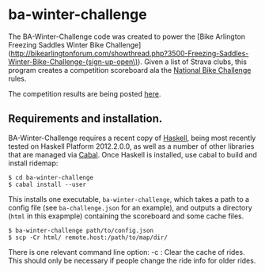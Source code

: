 # ba-winter-challenge

The BA-Winter-Challenge code was created to power the 
[Bike Arlington Freezing Saddles Winter Bike Challenge](http://bikearlingtonforum.com/showthread.php?3500-Freezing-Saddles-Winter-Bike-Challenge-(sign-up-open\)).
Given a list of Strava clubs, this program creates a competition scoreboard ala the [National Bike Challenge](http://nationalbikechallenge.org/) rules.

The competition results are being posted [here](http://www.cs.umd.edu/~ronwalf/2013/freezing-saddles/).

## Requirements and installation.
BA-Winter-Challenge requires a recent copy of [Haskell](http://hackage.haskell.org/platform/), being most recently tested on Haskell Platform 2012.2.0.0, as well as a number of other libraries that are managed via [Cabal](http://www.haskell.org/cabal/).
Once Haskell is installed, use cabal to build and install ridemap:

    $ cd ba-winter-challenge
    $ cabal install --user

This installs one executable, `ba-winter-challenge`, which takes a path to a config file (see `ba-challenge.json` for an example), and outputs a directory (`html` in this exapmple) containing the scoreboard and some cache files.

    $ ba-winter-challenge path/to/config.json
    $ scp -Cr html/ remote.host:/path/to/map/dir/

There is one relevant command line option:
    -c : Clear the cache of rides.  This should only be necessary if people change the ride info for older rides.

 
